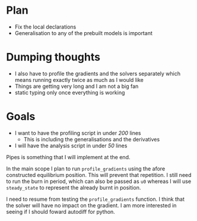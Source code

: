 # Plan
 - Fix the local declarations 
 - Generalisation to any of the prebuilt models is important

# Dumping thoughts
 - I also have to profile the gradients and the solvers separately
  which means running exactly twice as much as I would like 
 - Things are getting very long and I am not a big fan
 - static typing only once everything is working 

# Goals
 - I want to have the profiling script in under _200_ lines 
      - This is including the generalisations and the derivatives 
 - I will have the analysis script in under _50_ lines

Pipes is something that I will implement at the end.

In the main scope I plan to run `profile_gradients` using the afore constructed equilibrium position. This will prevent that repetition. I still need to run the burn in period, which can also be passed as `u0` whereas I will use `steady_state` to represent the already burnt in position.

I need to resume from testing the `profile_gradients` function. I think that the solver will have no impact on the gradient. I am more interested in seeing if I should foward autodiff for python. 